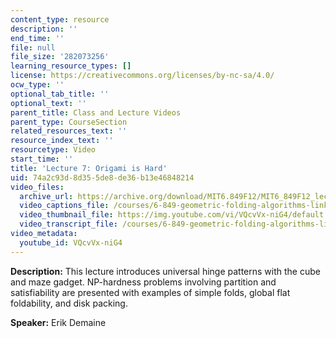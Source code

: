 ```yaml
---
content_type: resource
description: ''
end_time: ''
file: null
file_size: '282073256'
learning_resource_types: []
license: https://creativecommons.org/licenses/by-nc-sa/4.0/
ocw_type: ''
optional_tab_title: ''
optional_text: ''
parent_title: Class and Lecture Videos
parent_type: CourseSection
related_resources_text: ''
resource_index_text: ''
resourcetype: Video
start_time: ''
title: 'Lecture 7: Origami is Hard'
uid: 74a2c93d-8d35-5de8-de36-b13e46848214
video_files:
  archive_url: https://archive.org/download/MIT6.849F12/MIT6_849F12_lec07_300k.mp4
  video_captions_file: /courses/6-849-geometric-folding-algorithms-linkages-origami-polyhedra-fall-2012/b51c7adef94b5336b6e0fb3390424435_VQcvVx-niG4.vtt
  video_thumbnail_file: https://img.youtube.com/vi/VQcvVx-niG4/default.jpg
  video_transcript_file: /courses/6-849-geometric-folding-algorithms-linkages-origami-polyhedra-fall-2012/0550738bfefc6da5258cd42f452cc2e0_VQcvVx-niG4.pdf
video_metadata:
  youtube_id: VQcvVx-niG4
---
```


**Description:** This lecture introduces universal hinge patterns with the cube and maze gadget. NP-hardness problems involving partition and satisfiability are presented with examples of simple folds, global flat foldability, and disk packing.

**Speaker:** Erik Demaine

